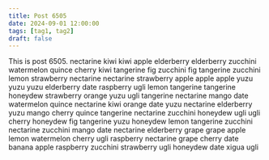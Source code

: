 ```yaml
---
title: Post 6505
date: 2024-09-01 12:00:00
tags: [tag1, tag2]
draft: false
---
```

This is post 6505.
nectarine
kiwi
kiwi
apple
elderberry
elderberry
zucchini
watermelon
quince
cherry
kiwi
tangerine
fig
zucchini
fig
tangerine
zucchini
lemon
strawberry
nectarine
nectarine
strawberry
apple
apple
apple
yuzu
yuzu
yuzu
elderberry
date
raspberry
ugli
lemon
tangerine
tangerine
honeydew
strawberry
orange
yuzu
ugli
tangerine
nectarine
mango
date
watermelon
quince
nectarine
kiwi
orange
date
yuzu
nectarine
elderberry
yuzu
mango
cherry
quince
tangerine
nectarine
zucchini
honeydew
ugli
ugli
cherry
honeydew
fig
tangerine
yuzu
honeydew
lemon
tangerine
zucchini
nectarine
zucchini
mango
date
nectarine
elderberry
grape
grape
apple
lemon
watermelon
cherry
ugli
raspberry
nectarine
grape
cherry
date
banana
apple
raspberry
zucchini
strawberry
ugli
honeydew
date
xigua
ugli
